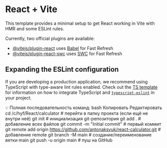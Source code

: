 # React + Vite

This template provides a minimal setup to get React working in Vite with HMR and some ESLint rules.

Currently, two official plugins are available:

- [@vitejs/plugin-react](https://github.com/vitejs/vite-plugin-react/blob/main/packages/plugin-react) uses [Babel](https://babeljs.io/) for Fast Refresh
- [@vitejs/plugin-react-swc](https://github.com/vitejs/vite-plugin-react/blob/main/packages/plugin-react-swc) uses [SWC](https://swc.rs/) for Fast Refresh

## Expanding the ESLint configuration

If you are developing a production application, we recommend using TypeScript with type-aware lint rules enabled. Check out the [TS template](https://github.com/vitejs/vite/tree/main/packages/create-vite/template-react-ts) for information on how to integrate TypeScript and [`typescript-eslint`](https://typescript-eslint.io) in your project.


💡 Полная последовательность команд:
bash
Копировать
Редактировать
cd /c/hyf/React/calculator      # перейти в папку проекта (если ещё не внутри неё)
git init                        # инициализация git-репозитория
git add .                       # добавление всех файлов
git commit -m "Initial commit"  # первый коммит
git remote add origin https://github.com/antonaksyuk/react-calculator.git  # добавление remote
git branch -M main              # создание/переименование ветки main
git push -u origin main         # пуш на GitHub